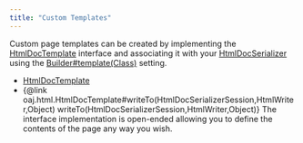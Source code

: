 ```yaml
---
title: "Custom Templates"
---
```


Custom page templates can be created by implementing the [HtmlDocTemplate](../apidocs/org/apache/juneau/html/HtmlDocTemplate.html)
interface and associating it with your [HtmlDocSerializer](../apidocs/org/apache/juneau/html/HtmlDocSerializer.html) using the [Builder#template(Class)](../apidocs/org/apache/juneau/html/HtmlDocSerializer/Builder.html#template(Class))
setting.
- [HtmlDocTemplate](../apidocs/org/apache/juneau/html/HtmlDocTemplate.html)
- \{@link oaj.html.HtmlDocTemplate#writeTo(HtmlDocSerializerSession,HtmlWriter,Object) writeTo(HtmlDocSerializerSession,HtmlWriter,Object)\}
The interface implementation is open-ended allowing you to define the contents of the page any way you wish.